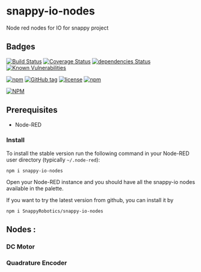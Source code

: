 # snappy-io-nodes
Node red nodes for IO for snappy project


## Badges
[![Build Status](https://travis-ci.org/SnappyRobotics/snappy-io-nodes.svg?branch=master)](https://travis-ci.org/SnappyRobotics/snappy-io-nodes)
[![Coverage Status](https://coveralls.io/repos/github/SnappyRobotics/snappy-io-nodes/badge.svg)](https://coveralls.io/github/SnappyRobotics/snappy-io-nodes)
[![dependencies Status](https://david-dm.org/SnappyRobotics/snappy-io-nodes/status.svg)](https://david-dm.org/SnappyRobotics/snappy-io-nodes)
[![Known Vulnerabilities](https://snyk.io/test/github/snappyrobotics/snappy-io-nodes/badge.svg)](https://snyk.io/test/github/snappyrobotics/snappy-snappy-io-nodes)



[![npm](https://img.shields.io/npm/dt/snappy-io-nodes.svg)](https://npmjs.com/package/snappy-io-nodes/)
[![GitHub tag](https://img.shields.io/github/tag/SnappyRobotics/snappy-io-nodes.svg)](https://github.com/SnappyRobotics/snappy-io-nodes)
[![license](https://img.shields.io/github/license/SnappyRobotics/snappy-io-nodes.svg)]()
[![npm](https://img.shields.io/npm/v/npm.svg)]()



[![NPM](https://nodei.co/npm/snappy-io-nodes.png?downloads=true&stars=true)](https://nodei.co/npm/snappy-io-nodes/)


## Prerequisites
- Node-RED


### Install
To install the stable version run the following command in your Node-RED user directory (typically `~/.node-red`):

    npm i snappy-io-nodes

Open your Node-RED instance and you should have all the snappy-io nodes available in the palette.

If you want to try the latest version from github, you can install it by

    npm i SnappyRobotics/snappy-io-nodes

## Nodes :

### DC Motor

### Quadrature Encoder
